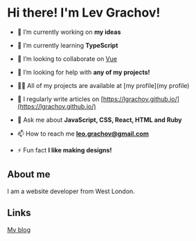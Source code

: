 # Hi there! I'm Lev Grachov!

- 🔭 I’m currently working on **my ideas**

- 🌱 I’m currently learning **TypeScript**

- 👯 I’m looking to collaborate on [Vue](https://github.com/vuejs/core)

- 🤝 I’m looking for help with **any of my projects!**

- 👨‍💻 All of my projects are available at [my profile](my profile)

- 📝 I regularly write articles on [https://lgrachov.github.io/](https://lgrachov.github.io/)

- 💬 Ask me about **JavaScript, CSS, React, HTML and Ruby**

- 📫 How to reach me **leo.grachov@gmail.com**

- ⚡ Fun fact **I like making designs!**
## About me
I am a website developer from West London.
## Links
[My blog](https://lgrachov.github.io)
